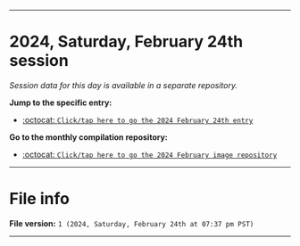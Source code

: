 
***

# 2024, Saturday, February 24th session

_Session data for this day is available in a separate repository._

**Jump to the specific entry:**

- [:octocat: `Click/tap here to go the 2024 February 24th entry`](https://github.com/seanpm2001/SeansLifeArchive_Images_MotorWorld_CarFactory_Y2024_V2/tree/SeansLifeArchive_Images_MotorWorld_CarFactory_Y2024_V2_Main-dev/02_February/24/)

**Go to the monthly compilation repository:**

- [:octocat: `Click/tap here to go the 2024 February image repository`](https://github.com/seanpm2001/SeansLifeArchive_Images_MotorWorld_CarFactory_Y2024_V2/)

***

# File info

**File version:** `1 (2024, Saturday, February 24th at 07:37 pm PST)`

***
